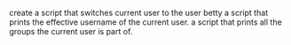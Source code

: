 create a script that switches current user to the user betty
a script that prints the effective username of the current user.
a script that prints all the groups the current user is part of.
